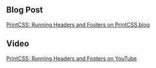 ## Blog Post

[PrintCSS: Running Headers and Footers on PrintCSS.blog](https://medium.com/printcss/printcss-running-headers-and-footers-3bef60a60d62)

## Video

[PrintCSS: Running Headers and Footers on YouTube](https://youtu.be/QOAGnbuJ37w)
